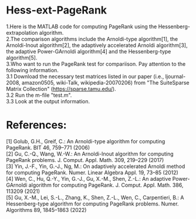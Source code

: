 # Hess-ext-PageRank
1.Here is the MATLAB code for computing PageRank using the Hessenberg-extrapolation algorithm.  
2.The comparison algorithms include the Arnoldi-type algorithm[1], the Arnoldi-Inout algorithm[2], the adaptively accelerated Arnoldi algorithm[3], the adaptive Power-GArnoldi algorithm[4] and the Hessenberg-type algorithm[5].  
3.Who want to run the PageRank test for compariison. Pay attention to the following information.  
3.1 Download the necessary test matrices listed in our paper (i.e., ljournal-2008, amazon0505, wiki-Talk, wikipedia-20070206) from "The SuiteSparse Matrix Collection" (https://sparse.tamu.edu/).  
3.2 Run the m-file "test.m".  
3.3 Look at the output information.
# References:
[1] Golub, G.H., Greif, C.: An Arnoldi-type algorithm for computing PageRank. BIT 46, 759–771 (2006)  
[2] Gu, C.-Q., Wang, W.-W.: An Arnoldi-Inout algorithm for computing PageRank problems. J. Comput. Appl. Math. 309, 219–229 (2017)  
[3] Yin, J.-F., Yin, G.-J., Ng, M.: On adaptively accelerated Arnoldi method for computing PageRank. Numer. Linear Algebra Appl. 19, 73–85 (2012)  
[4] Wen, C., Hu, Q.-Y., Yin, G.-J., Gu, X.-M., Shen, Z.-L.: An adaptive Power-GArnoldi algorithm for computing PageRank. J. Comput. Appl. Math. 386, 113209 (2021)  
[5] Gu, X.-M., Lei, S.-L., Zhang, K., Shen, Z.-L., Wen, C., Carpentieri, B.: A Hessenberg-type algorithm for computing PageRank problems. Numer. Algorithms 89, 1845–1863 (2022)

